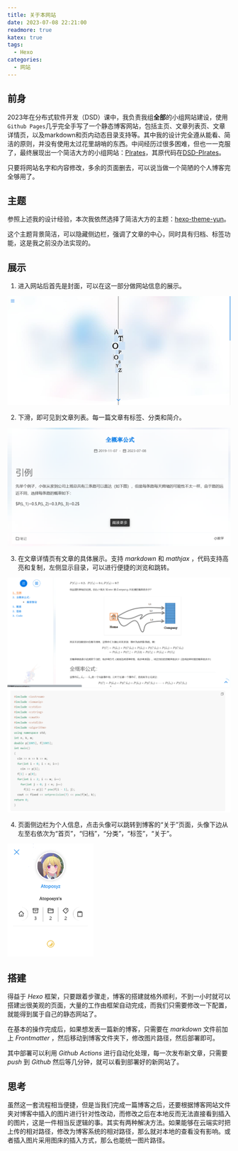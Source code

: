 ```yaml
---
title: 关于本网站
date: 2023-07-08 22:21:00
readmore: true
katex: true
tags:
  - Hexo
categories:
  - 网站
---
```


## 前身

2023年在分布式软件开发（DSD）课中，我负责我组**全部**的小组网站建设，使用`Github Pages`几乎完全手写了一个静态博客网站，包括主页、文章列表页、文章详情页，以及markdown和页内动态目录支持等。其中我的设计完全遵从能看、简洁的原则，并没有使用太过花里胡哨的东西。中间经历过很多困难，但也一一克服了，最终展现出一个简洁大方的小组网站：[PIrates](https://dsd-pirates.github.io/)，其原代码在[DSD-PIrates](https://github.com/DSD-PIrates/DSD-PIrates.github.io)。

只要将网站名字和内容修改，多余的页面删去，可以说当做一个简陋的个人博客完全够用了。

## 主题

参照上述我的设计经验，本次我依然选择了简洁大方的主题：[hexo-theme-yun](https://github.com/YunYouJun/hexo-theme-yun)。

这个主题背景简洁，可以隐藏侧边栏，强调了文章的中心，同时具有归档、标签功能，这是我之前没办法实现的。

## 展示

1. 进入网站后首先是封面，可以在这一部分做网站信息的展示。

<img src="/img/profile.png" alt="profile" style="zoom:50%;" />

2. 下滑，即可见到文章列表。每一篇文章有标签、分类和简介。

<img src="/img/card.png" alt="card" style="zoom:50%;" />

3. 在文章详情页有文章的具体展示。支持 $markdown$ 和 $mathjax$ ，代码支持高亮和复制，左侧显示目录，可以进行便捷的浏览和跳转。

<img src="/img/article1.png" alt="article1" style="zoom:50%;" />

<img src="/img/article2.png" alt="article2" style="zoom:50%;" />

4. 页面侧边栏为个人信息，点击头像可以跳转到博客的“关于”页面，头像下边从左至右依次为“首页”，“归档”，“分类”，“标签”，“关于”。

<img src="/img/personal.png" alt="personal" style="zoom:50%;" />

## 搭建

得益于 $Hexo$ 框架，只要跟着步骤走，博客的搭建就格外顺利，不到一小时就可以搭建出很美观的页面，大量的工作由框架自动完成，而我们只需要修改一下配置，就能得到属于自己的静态网站了。

在基本的操作完成后，如果想发表一篇新的博客，只需要在 $markdown$ 文件前加上 $Frontmatter$ ，然后移动到博客文件夹下，修改图片路径，然后部署即可。

其中部署可以利用  $Github$ $Actions$ 进行自动化处理，每一次发布新文章，只需要 $push$ 到 $Github$ 然后等几分钟，就可以看到部署好的新网站了。

## 思考

虽然这一套流程相当便捷，但是当我们完成一篇博客之后，还要根据博客网站文件夹对博客中插入的图片进行针对性改动，而修改之后在本地反而无法直接看到插入的图片，这是一件相当反逻辑的事。其实有两种解决方法。如果能够在云端实时把上传的相对路径，修改为博客系统的相对路径，那么就对本地的查看没有影响。或者插入图片采用图床的插入方式，那么也能统一图片路径。

